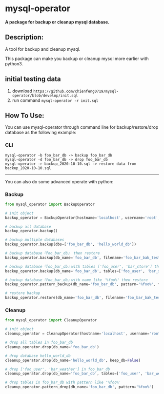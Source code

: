 # mysql-operator
**A package for backup or cleanup mysql database.**


## Description:
A tool for backup and cleanup mysql.

This package can make you backup or cleanup mysql more earlier with python3.
## initial testing data
1. download `https://github.com/chienfeng0719/mysql-operator/blob/develop/init.sql`
2. run command `mysql-operator -r init.sql`

## How To Use:

You can use mysql-operator through command line for backup/restore/drop database as the following example:
### CLI
```
mysql-operator -b foo_bar_db -> backup foo_bar_db
mysql-operator -d foo_bar_db -> drop foo_bar_db
mysql-operator -r backup_2020-10-10.sql -> restore data from backup_2020-10-10.sql
```
---
You can also do some advanced operate with python:
### Backup
```python
from mysql_operator import BackupOperator

# init object
backup_operator = BackupOperator(hostname='localhost', username='root', password='root')

# backup all database
backup_operator.backup()

# backup multiple databases
backup_operator.backup(dbs=['foo_bar_db', 'hello_world_db'])

# backup database『foo_bar_db』 then restore
backup_operator.backup(db_name='foo_bar_db', filename='foo_bar_bak_test.sql')

# backup database『foo_bar_db』with tables ['foo_user', 'bar_store'] then restore
backup_operator.backup(db_name='foo_bar_db', tables=['foo_user', 'bar_store'], filename='foo_bar_bak_test.sql')

# backup database『foo_bar_db』with name like '%foo%' then restore
backup_operator.pattern_backup(db_name='foo_bar_db', pattern='%foo%', filename='foo_bar_bak_test.sql')

# restore backup
backup_operator.restore(db_name='foo_bar_db', filename='foo_bar_bak_test.sql')
```

### Cleanup
```python
from mysql_operator import CleanupOperator

# init object
cleanup_operator = CleanupOperator(hostname='localhost', username='root', password='root')

# drop all tables in foo_bar_db
cleanup_operator.drop(db_name='foo_bar_db')

# drop database hello_world_db
cleanup_operator.drop(db_name='hello_world_db', keep_db=False)

# drop ['foo_user', 'bar_weather'] in foo_bar_db
cleanup_operator.drop(db_name='foo_bar_db', tables=['foo_user', 'bar_weather'])

# drop tables in foo_bar_db with pattern like '%foo%'
cleanup_operator.pattern_drop(db_name='foo_bar_db', pattern='%foo%')
```
